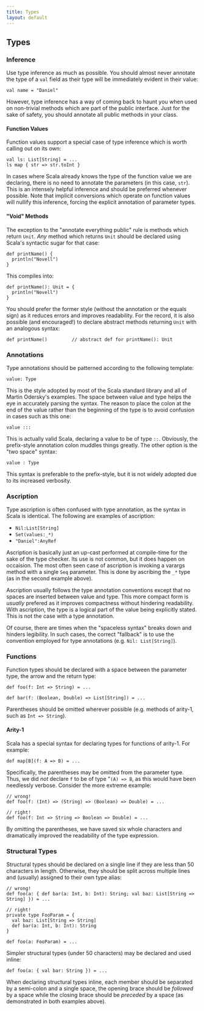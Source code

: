 ```yaml
---
title: Types
layout: default
---
```

## Types

### Inference

Use type inference as much as possible.  You should almost never annotate the type
of a ``val`` field as their type will be immediately evident in their value:
    
    val name = "Daniel"
    
However, type inference has a way of coming back to haunt you when used on
non-trivial methods which are part of the public interface.  Just for the sake
of safety, you should annotate all public methods in your class.

#### Function Values

Function values support a special case of type inference which is worth calling
out on its own:
    
    val ls: List[String] = ...
    ls map { str => str.toInt }
    
In cases where Scala already knows the type of the function value we are declaring,
there is no need to annotate the parameters (in this case, ``str``).  This is an
intensely helpful inference and should be preferred whenever possible.  Note that
implicit conversions which operate on function values will nullify this inference,
forcing the explicit annotation of parameter types.

#### "Void" Methods

The exception to the "annotate everything public" rule is methods which return
``Unit``.  *Any* method which returns ``Unit`` should be declared using Scala's
syntactic sugar for that case:
    
    def printName() {
      println("Novell")
    }
    
This compiles into:
    
    def printName(): Unit = {
      println("Novell")
    }
    
You should prefer the former style (without the annotation or the equals sign)
as it reduces errors and improves readability.  For the record, it is also
possible (and encouraged!) to declare abstract methods returning ``Unit`` with an
analogous syntax:
    
    def printName()         // abstract def for printName(): Unit
    

### Annotations

Type annotations should be patterned according to the following template:
    
    value: Type
    
This is the style adopted by most of the Scala standard library and all of
Martin Odersky's examples.  The space between value and type helps the eye in
accurately parsing the syntax.  The reason to place the colon at the end of the
value rather than the beginning of the type is to avoid confusion in cases such
as this one:
    
    value :::
    
This is actually valid Scala, declaring a value to be of type ``::``.  Obviously,
the prefix-style annotation colon muddles things greatly.  The other option is
the "two space" syntax:
    
    value : Type
    
This syntax is preferable to the prefix-style, but it is not widely adopted due
to its increased verbosity.


### Ascription

Type ascription is often confused with type annotation, as the syntax in Scala
is identical.  The following are examples of ascription:

* ``Nil:List[String]``
* ``Set(values:_*)``
* ``"Daniel":AnyRef``

Ascription is basically just an up-cast performed at compile-time for the sake of
the type checker.  Its use is not common, but it does happen on occaision.  The
most often seen case of ascription is invoking a varargs method with a single
``Seq`` parameter.  This is done by ascribing the ``_*`` type (as in the second
example above).

Ascription usually follows the type annotation conventions except that no spaces
are inserted between value and type.  This more compact form is *usually* prefered
as it improves compactness without hindering readability.  With ascription, the
type is a logical part of the value being explicitly stated.  This is not the
case with a type annotation.

Of course, there are times when the "spaceless syntax" breaks down and hinders
legibility.  In such cases, the correct "fallback" is to use the convention
employed for type annotations (e.g. ``Nil: List[String]``).


### Functions

Function types should be declared with a space between the parameter type, the
arrow and the return type:
    
    def foo(f: Int => String) = ...
    
    def bar(f: (Boolean, Double) => List[String]) = ...
    
Parentheses should be omitted wherever possible (e.g. methods of arity-1, such
as ``Int => String``).

#### Arity-1

Scala has a special syntax for declaring types for functions of arity-1.  For
example:
    
    def map[B](f: A => B) = ...
    
Specifically, the parentheses may be omitted from the parameter type.  Thus, we
did *not* declare ``f`` to be of type "``(A) => B``, as this would have been
needlessly verbose.  Consider the more extreme example:
    
    // wrong!
    def foo(f: (Int) => (String) => (Boolean) => Double) = ...
    
    // right!
    def foo(f: Int => String => Boolean => Double) = ...
    
By omitting the parentheses, we have saved six whole characters and dramatically
improved the readability of the type expression.


### Structural Types

Structural types should be declared on a single line if they are less than 50
characters in length.  Otherwise, they should be split across multiple lines and
(usually) assigned to their own type alias:
    
    // wrong!
    def foo(a: { def bar(a: Int, b: Int): String; val baz: List[String => String] }) = ...
    
    // right!
    private type FooParam = {
      val baz: List[String => String]
      def bar(a: Int, b: Int): String
    }
    
    def foo(a: FooParam) = ...
    
Simpler structural types (under 50 characters) may be declared and used inline:
    
    def foo(a: { val bar: String }) = ...
    
When declaring structural types inline, each member should be separated by a
semi-colon and a single space, the opening brace should be *followed* by a space
while the closing brace should be *preceded* by a space (as demonstrated in both
examples above).
